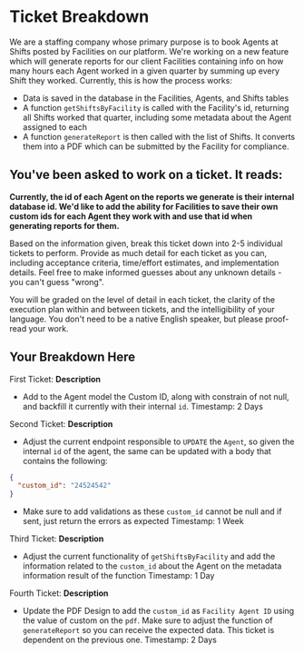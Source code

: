 # Ticket Breakdown
We are a staffing company whose primary purpose is to book Agents at Shifts posted by Facilities on our platform. We're working on a new feature which will generate reports for our client Facilities containing info on how many hours each Agent worked in a given quarter by summing up every Shift they worked. Currently, this is how the process works:

- Data is saved in the database in the Facilities, Agents, and Shifts tables
- A function `getShiftsByFacility` is called with the Facility's id, returning all Shifts worked that quarter, including some metadata about the Agent assigned to each
- A function `generateReport` is then called with the list of Shifts. It converts them into a PDF which can be submitted by the Facility for compliance.

## You've been asked to work on a ticket. It reads:

**Currently, the id of each Agent on the reports we generate is their internal database id. We'd like to add the ability for Facilities to save their own custom ids for each Agent they work with and use that id when generating reports for them.**


Based on the information given, break this ticket down into 2-5 individual tickets to perform. Provide as much detail for each ticket as you can, including acceptance criteria, time/effort estimates, and implementation details. Feel free to make informed guesses about any unknown details - you can't guess "wrong".


You will be graded on the level of detail in each ticket, the clarity of the execution plan within and between tickets, and the intelligibility of your language. You don't need to be a native English speaker, but please proof-read your work.

## Your Breakdown Here

First Ticket: 
**Description**
- Add to the Agent model the Custom ID, along with constrain of not null, and backfill it currently with their internal `id`.
Timestamp: 2 Days

Second Ticket: 
**Description**
- Adjust the current endpoint responsible to `UPDATE` the `Agent`, so given the internal `id` of the agent, the same can be updated with a body that contains the following:
```json
{
  "custom_id": "24524542"
}
```
- Make sure to add validations as these `custom_id` cannot be null and if sent, just return the errors as expected
Timestamp: 1 Week

Third Ticket: 
**Description**
- Adjust the current functionality of `getShiftsByFacility` and add the information related to the `custom_id` about the Agent on the metadata information result of the function
Timestamp: 1 Day

Fourth Ticket:
**Description**
- Update the PDF Design to add the `custom_id` as `Facility Agent ID` using the value of custom on the `pdf`. Make sure to adjust the function of `generateReport` so you can receive the expected data. This ticket is dependent on the previous one. 
Timestamp: 2 Days
